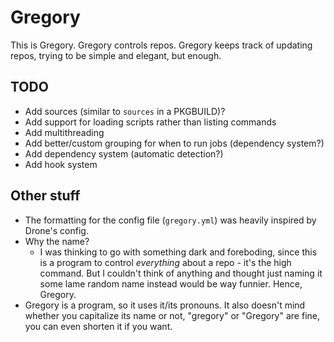 # Gregory

This is Gregory. Gregory controls repos. Gregory keeps track of updating repos, trying to be simple and elegant, but enough.

## TODO

- Add sources (similar to `sources` in a PKGBUILD)?
- Add support for loading scripts rather than listing commands
- Add multithreading
- Add better/custom grouping for when to run jobs (dependency system?)
- Add dependency system (automatic detection?)
- Add hook system

## Other stuff

- The formatting for the config file (`gregory.yml`) was heavily inspired by Drone's config.
- Why the name?
  - I was thinking to go with something dark and foreboding, since this is a program to control *everything* about a repo - it's the high command. But I couldn't think of anything and thought just naming it some lame random name instead would be way funnier. Hence, Gregory.
- Gregory is a program, so it uses it/its pronouns. It also doesn't mind whether you capitalize its name or not, "gregory" or "Gregory" are fine, you can even shorten it if you want.
